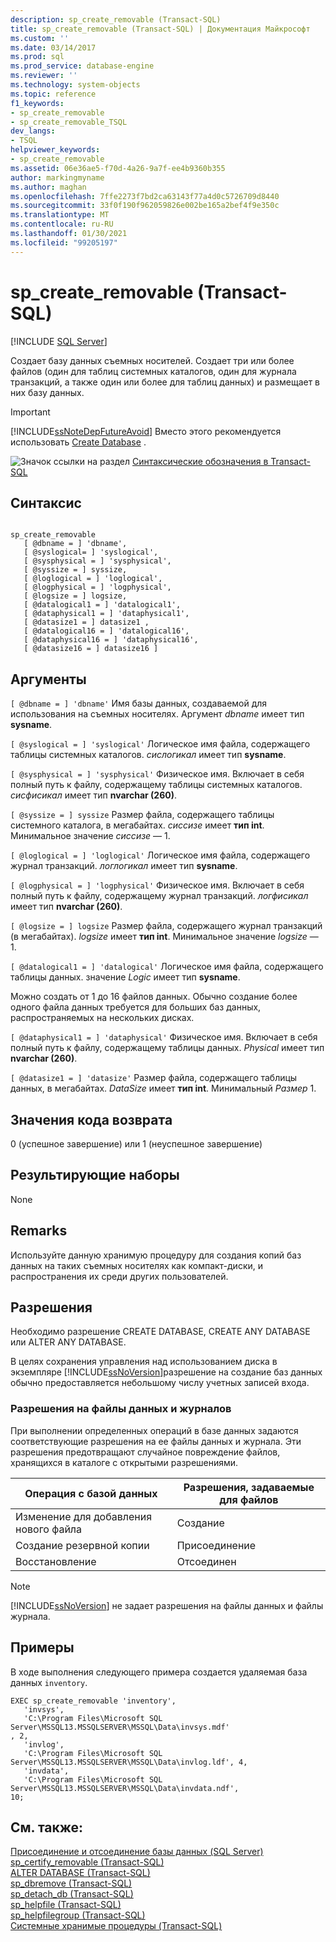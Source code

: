 ```yaml
---
description: sp_create_removable (Transact-SQL)
title: sp_create_removable (Transact-SQL) | Документация Майкрософт
ms.custom: ''
ms.date: 03/14/2017
ms.prod: sql
ms.prod_service: database-engine
ms.reviewer: ''
ms.technology: system-objects
ms.topic: reference
f1_keywords:
- sp_create_removable
- sp_create_removable_TSQL
dev_langs:
- TSQL
helpviewer_keywords:
- sp_create_removable
ms.assetid: 06e36ae5-f70d-4a26-9a7f-ee4b9360b355
author: markingmyname
ms.author: maghan
ms.openlocfilehash: 7ffe2273f7bd2ca63143f77a4d0c5726709d8440
ms.sourcegitcommit: 33f0f190f962059826e002be165a2bef4f9e350c
ms.translationtype: MT
ms.contentlocale: ru-RU
ms.lasthandoff: 01/30/2021
ms.locfileid: "99205197"
---
```

# <a name="sp_create_removable-transact-sql"></a>sp_create_removable (Transact-SQL)
[!INCLUDE [SQL Server](../../includes/applies-to-version/sqlserver.md)]

  Создает базу данных съемных носителей. Создает три или более файлов (один для таблиц системных каталогов, один для журнала транзакций, а также один или более для таблиц данных) и размещает в них базу данных.  
  
> [!IMPORTANT]  
>  [!INCLUDE[ssNoteDepFutureAvoid](../../includes/ssnotedepfutureavoid-md.md)] Вместо этого рекомендуется использовать [Create Database](../../t-sql/statements/create-database-transact-sql.md) .  
  
 ![Значок ссылки на раздел](../../database-engine/configure-windows/media/topic-link.gif "Значок ссылки на раздел") [Синтаксические обозначения в Transact-SQL](../../t-sql/language-elements/transact-sql-syntax-conventions-transact-sql.md)  
  
## <a name="syntax"></a>Синтаксис  
  
```  
  
sp_create_removable   
   [ @dbname = ] 'dbname',   
   [ @syslogical= ] 'syslogical',   
   [ @sysphysical = ] 'sysphysical',   
   [ @syssize = ] syssize,   
   [ @loglogical = ] 'loglogical',   
   [ @logphysical = ] 'logphysical',   
   [ @logsize = ] logsize,   
   [ @datalogical1 = ] 'datalogical1',   
   [ @dataphysical1 = ] 'dataphysical1',   
   [ @datasize1 = ] datasize1 ,   
   [ @datalogical16 = ] 'datalogical16',   
   [ @dataphysical16 = ] 'dataphysical16',   
   [ @datasize16 = ] datasize16 ]  
```  
  
## <a name="arguments"></a>Аргументы  
`[ @dbname = ] 'dbname'` Имя базы данных, создаваемой для использования на съемных носителях. Аргумент *dbname* имеет тип **sysname**.  
  
`[ @syslogical = ] 'syslogical'` Логическое имя файла, содержащего таблицы системных каталогов. *сислогикал* имеет тип **sysname**.  
  
`[ @sysphysical = ] 'sysphysical'` Физическое имя. Включает в себя полный путь к файлу, содержащему таблицы системных каталогов. *сисфисикал* имеет тип **nvarchar (260)**.  
  
`[ @syssize = ] syssize` Размер файла, содержащего таблицы системного каталога, в мегабайтах. *сиссизе* имеет **тип int**. Минимальное значение *сиссизе* — 1.  
  
`[ @loglogical = ] 'loglogical'` Логическое имя файла, содержащего журнал транзакций. *логлогикал* имеет тип **sysname**.  
  
`[ @logphysical = ] 'logphysical'` Физическое имя. Включает в себя полный путь к файлу, содержащему журнал транзакций. *логфисикал* имеет тип **nvarchar (260)**.  
  
`[ @logsize = ] logsize` Размер файла, содержащего журнал транзакций (в мегабайтах). *logsize* имеет **тип int**. Минимальное значение *logsize* — 1.  
  
`[ @datalogical1 = ] 'datalogical'` Логическое имя файла, содержащего таблицы данных. значение *Logic* имеет тип **sysname**.  
  
 Можно создать от 1 до 16 файлов данных. Обычно создание более одного файла данных требуется для больших баз данных, распространяемых на нескольких дисках.  
  
`[ @dataphysical1 = ] 'dataphysical'` Физическое имя. Включает в себя полный путь к файлу, содержащему таблицы данных. *Physical* имеет тип **nvarchar (260)**.  
  
`[ @datasize1 = ] 'datasize'` Размер файла, содержащего таблицы данных, в мегабайтах. *DataSize* имеет **тип int**. Минимальный *Размер* 1.  
  
## <a name="return-code-values"></a>Значения кода возврата  
 0 (успешное завершение) или 1 (неуспешное завершение)  
  
## <a name="result-sets"></a>Результирующие наборы  
 None  
  
## <a name="remarks"></a>Remarks  
 Используйте данную хранимую процедуру для создания копий баз данных на таких съемных носителях как компакт-диски, и распространения их среди других пользователей.  
  
## <a name="permissions"></a>Разрешения  
 Необходимо разрешение CREATE DATABASE, CREATE ANY DATABASE или ALTER ANY DATABASE.  
  
 В целях сохранения управления над использованием диска в экземпляре [!INCLUDE[ssNoVersion](../../includes/ssnoversion-md.md)]разрешение на создание баз данных обычно предоставляется небольшому числу учетных записей входа.  
  
### <a name="permissions-on-data-and-log-files"></a>Разрешения на файлы данных и журналов  
 При выполнении определенных операций в базе данных задаются соответствующие разрешения на ее файлы данных и журнала. Эти разрешения предотвращают случайное повреждение файлов, хранящихся в каталоге с открытыми разрешениями.  
  
|Операция с базой данных|Разрешения, задаваемые для файлов|  
|---------------------------|------------------------------|  
|Изменение для добавления нового файла|Создание|  
|Создание резервной копии|Присоединение|  
|Восстановление|Отсоединен|  
  
> [!NOTE]  
>  [!INCLUDE[ssNoVersion](../../includes/ssnoversion-md.md)] не задает разрешения на файлы данных и файлы журнала.  
  
## <a name="examples"></a>Примеры  
 В ходе выполнения следующего примера создается удаляемая база данных `inventory`.  
  
```  
EXEC sp_create_removable 'inventory',   
   'invsys',  
   'C:\Program Files\Microsoft SQL Server\MSSQL13.MSSQLSERVER\MSSQL\Data\invsys.mdf'  
, 2,   
   'invlog',  
   'C:\Program Files\Microsoft SQL Server\MSSQL13.MSSQLSERVER\MSSQL\Data\invlog.ldf', 4,  
   'invdata',  
   'C:\Program Files\Microsoft SQL Server\MSSQL13.MSSQLSERVER\MSSQL\Data\invdata.ndf',   
10;  
```  
  
## <a name="see-also"></a>См. также:  
 [Присоединение и отсоединение базы данных (SQL Server)](../../relational-databases/databases/database-detach-and-attach-sql-server.md)   
 [sp_certify_removable &#40;Transact-SQL&#41;](../../relational-databases/system-stored-procedures/sp-certify-removable-transact-sql.md)   
 [ALTER DATABASE (Transact-SQL)](../../t-sql/statements/alter-database-transact-sql.md)   
 [sp_dbremove &#40;Transact-SQL&#41;](../../relational-databases/system-stored-procedures/sp-dbremove-transact-sql.md)   
 [sp_detach_db &#40;Transact-SQL&#41;](../../relational-databases/system-stored-procedures/sp-detach-db-transact-sql.md)   
 [sp_helpfile &#40;Transact-SQL&#41;](../../relational-databases/system-stored-procedures/sp-helpfile-transact-sql.md)   
 [sp_helpfilegroup &#40;Transact-SQL&#41;](../../relational-databases/system-stored-procedures/sp-helpfilegroup-transact-sql.md)   
 [Системные хранимые процедуры (Transact-SQL)](../../relational-databases/system-stored-procedures/system-stored-procedures-transact-sql.md)  
  

